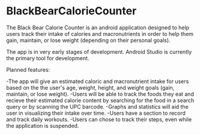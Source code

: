 # BlackBearCalorieCounter

The Black Bear Calorie Counter is an android application designed to help users track their intake of calories and macronutrients
in order to help them gain, maintain, or lose weight (depending on their personal goals).

The app is in very early stages of development. Android Studio is currently the primary tool for development.

Planned features:

-The app will give an estimated caloric and macronutrient intake for users based on the the user's age, weight, height, and weight goals (gain, maintain, or lose weight).
-Users will be able to track the foods they eat and recieve their estimated calorie content by searching for the food in a search query or by scanning the UPC barcode.
-Graphs and statistics will aid the user in visualizing their intake over time.
-Users have a section to record and track daily workouts.
-Users can chose to track their steps, even while the application is suspended.

